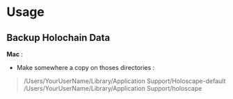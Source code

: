 Usage
==

Backup Holochain Data
-

__Mac__ :
* Make somewhere a copy on thoses directories :   
> /Users/YourUserName/Library/Application Support/Holoscape-default
> /Users/YourUserName/Library/Application Support/holoscape
